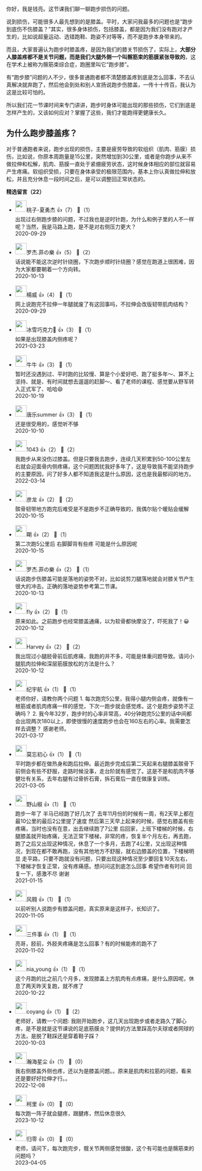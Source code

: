 你好，我是钱亮。这节课我们聊一聊跑步损伤的问题。

说到损伤，可能很多人最先想到的是膝盖。平时，大家问我最多的问题也是“跑步到底伤不伤膝盖？”其实，很多身体损伤，包括膝盖，都是因为我们没有跑对才产生的，比如说超量运动、选错跑鞋、跑姿不对等等，而不是跑步本身带来的。

而且，大家普遍认为跑步时膝盖疼，是因为我们的膝关节损伤了，实际上，**大部分人膝盖疼都不是关节问题，而是我们大腿外侧一个叫髂筋束的筋膜紧张导致的**，这在学术上被称为髂筋束综合症，跑圈里叫它“跑步膝”。

有“跑步膝”问题的人不少，很多普通跑者都不清楚膝盖疼到底是怎么回事，不去认真解决就弃跑了，然后他会到处和别人宣扬说跑步伤膝盖，一传十十传百，我认为这是比较可怕的。

所以我们花一节课时间来专门讲讲，跑步时身体可能出现的那些损伤，它们到底是怎样产生的，又该如何应对？掌握了这些，我们才能跑得更健康长久。

## 为什么跑步膝盖疼？

对于普通跑者来说，跑步出现的损伤，主要是疲劳导致的软组织（肌肉、筋膜）损伤，比如说，你原本周跑量是15公里，突然增加到30公里，或者是你跑步从来不做拉伸和松解，肌肉、筋膜一直处于紧绷疲劳状态，这时候身体相应的部位就容易产生疼痛。软组织受损，只要在身体承受的极限范围内，基本上你认真做拉伸和放松，并且充分休息一段时间之后，是可以调整回正常状态的。
<div><strong>精选留言（22）</strong></div><ul>
<li><img src="https://static001.geekbang.org/account/avatar/00/11/ad/24/c6b763b4.jpg" width="30px"><span>桃子-夏勇杰</span> 👍（7） 💬（1）<div>出现过右侧跑步膝的问题，不过我也是逆时针跑，为什么和例子里的人不一样呢？当然，我是马路上跑，是不是对右侧压力更大？</div>2020-09-29</li><br/><li><img src="https://static001.geekbang.org/account/avatar/00/1e/c4/98/9c7a1a23.jpg" width="30px"><span>罗杰.菲の樂</span> 👍（5） 💬（2）<div>话说能不能这次逆时针绕圈，下次跑步顺时针绕圈？感觉在跑道上很困难，因为大家都要朝着一个方向转。</div>2020-10-13</li><br/><li><img src="https://static001.geekbang.org/account/avatar/00/0f/a5/c2/41fa26df.jpg" width="30px"><span>楊威</span> 👍（4） 💬（1）<div>网上说跑完不拉伸一年腿就废了有这回事吗，不拉伸会改版韧带肌肉结构？</div>2020-09-29</li><br/><li><img src="https://static001.geekbang.org/account/avatar/00/0f/96/7a/eba30193.jpg" width="30px"><span>冰雪巧克力🍫</span> 👍（3） 💬（1）<div>如果是出现膝盖内侧疼呢？</div>2021-03-23</li><br/><li><img src="https://static001.geekbang.org/account/avatar/00/12/3a/82/1ff83a38.jpg" width="30px"><span>牛牛</span> 👍（3） 💬（1）<div>暂时还没遇到过、平时跑的比较慢、算是个小爱好吧、跑了挺多年～、算不上坚持、就是、有时间就想去遛遛的赶脚～、看了老师的课程、感觉要从野军转入正式军了、哈哈😄</div>2020-10-19</li><br/><li><img src="https://static001.geekbang.org/account/avatar/00/12/1e/17/c2a52e37.jpg" width="30px"><span>唐乐summer</span> 👍（3） 💬（1）<div>还是很受用的，感觉听不够</div>2020-10-10</li><br/><li><img src="https://static001.geekbang.org/account/avatar/00/16/aa/35/1a4884f9.jpg" width="30px"><span>1043</span> 👍（2） 💬（2）<div>我跑步从来没伤过膝盖。但是只要我去跑步，连续几天积累到50-100公里左右就会迎面骨内侧疼痛，这个问题困扰我好多年了，这是导致我不能坚持跑步的主要原因，问了好多人都不知道我这是什么原因，这也是我最郁闷的地方。</div>2022-03-14</li><br/><li><img src="https://static001.geekbang.org/account/avatar/00/21/fc/76/f0dd4644.jpg" width="30px"><span>彦龙</span> 👍（2） 💬（2）<div>髌骨韧带地方跑完后难受是不是跑步不正确导致的，我偶尔贴个暖贴会缓解</div>2020-10-15</li><br/><li><img src="https://static001.geekbang.org/account/avatar/00/18/c5/0c/03bd4b4e.jpg" width="30px"><span>朙</span> 👍（2） 💬（1）<div>第二次跑5公里后 右脚脚背有些疼 可能是什么原因呢</div>2020-10-15</li><br/><li><img src="https://static001.geekbang.org/account/avatar/00/1e/c4/98/9c7a1a23.jpg" width="30px"><span>罗杰.菲の樂</span> 👍（2） 💬（1）<div>话说跑步伤膝盖可能是落地的姿势不对，比如说剪刀腿落地就会对膝关节产生很大的冲击。正确的落地姿势参考第二节课。</div>2020-10-13</li><br/><li><img src="https://static001.geekbang.org/account/avatar/00/0f/a1/f7/343c9c10.jpg" width="30px"><span>fly</span> 👍（2） 💬（1）<div>原来如此。之前跑步也经常膝盖通痛，以为软骨都快摩没了，吓死我了！😀</div>2020-10-12</li><br/><li><img src="https://static001.geekbang.org/account/avatar/00/13/22/e0/6295a753.jpg" width="30px"><span>Harvey</span> 👍（2） 💬（2）<div>我出现过小腿胫骨前后肌疼痛，我跑的并不多，可能是体重问题导致。请问小腿肌肉拉伸和深层筋膜放松的方法是什么？</div>2020-10-12</li><br/><li><img src="https://static001.geekbang.org/account/avatar/00/13/f4/a1/11cf22de.jpg" width="30px"><span>纪宇航</span> 👍（1） 💬（1）<div>老师你好，请教你两个问题
1. 每次跑完5公里，我得小腿内侧会疼，就像有一根筋或者肌肉疼痛一样的感觉，下次一跑步就会感觉疼。这个是跑步姿势不正确吗？
2. 我今年32岁，跑步时的心率非常高，40分钟跑完5公里的话中间都会出现两次180以上，即使很慢的速度跑步也会在160左右的心率。我需要怎样去调整？
感谢老师。</div>2021-03-17</li><br/><li><img src="https://static001.geekbang.org/account/avatar/00/23/46/a9/dcb06edc.jpg" width="30px"><span>莫忘初心</span> 👍（1） 💬（1）<div>平时跑步都在做热身和跑后拉伸。最近跑步完成后第二天起来右腿膝盖髌骨下前侧会有些不舒服，走路时候没事，走台阶就有感觉了。这是不是和肌肉不够健壮有关系，去年右腿有过骨折石膏，拆石膏后一直在做康复训练。</div>2021-03-05</li><br/><li><img src="https://static001.geekbang.org/account/avatar/00/24/db/5b/67806403.jpg" width="30px"><span>野山椒</span> 👍（1） 💬（1）<div>跑步一年了
半马已经跑了好几次了
去年11月份的时候有一周，有2天早上都在最10公里的最后2公里提了速度
然后第三天早上起来的时候，感觉右膝盖有些疼痛，当时也没有在意，出去继续跑了7公里
后回家，上班下楼梯的时候，右腿膝盖就开始疼痛，无法正常下楼梯，非常的疼，恢复半个月左右，再去跑，跑了之后又出现这种情况，休息了一个多月，去跑了4公里，又出现这种情况，到现在都不敢再跑，没有其他地方不舒服，就右边膝盖的位置，下楼梯明显
走平路，只要不跑就没有问题，只要出现这种情况至少要回复10天左右，下楼梯才恢复正常，没有疼痛感。想问问这到底怎么回事
希望作者有时间
回复一下，感激不尽
谢谢
</div>2021-01-15</li><br/><li><img src="https://static001.geekbang.org/account/avatar/00/0f/9b/a7/440aff07.jpg" width="30px"><span>风翱</span> 👍（1） 💬（1）<div>以前听别人说跑步有膝盖问题，真实原来是这样子，长知识了。 </div>2020-11-05</li><br/><li><img src="https://static001.geekbang.org/account/avatar/00/10/1c/4b/2e5df06f.jpg" width="30px"><span>三件事</span> 👍（1） 💬（1）<div>亮哥，胫前，外胫夹疼痛是怎么回事？有的时候能疼的跑不了</div>2020-11-02</li><br/><li><img src="https://static001.geekbang.org/account/avatar/00/0f/87/fd/28843c10.jpg" width="30px"><span>nia_young</span> 👍（1） 💬（1）<div>这个月跑的比之前几个月多，发现膝盖上方肌肉有点疼痛，是什么原因呢，休息了两天昨天复跑，就不疼了</div>2020-10-22</li><br/><li><img src="https://static001.geekbang.org/account/avatar/00/0f/a3/25/5da16c25.jpg" width="30px"><span>coyang</span> 👍（1） 💬（2）<div>老师好，请教一个问题: 我刚开始跑步，这几天出现跑步或者走路久了脚心疼，是不是就是这节课说的足底筋膜炎？提供的方法里踩高尔夫球或者网球的方法，是脱了鞋踩还是穿着鞋子踩？</div>2020-10-03</li><br/><li><img src="https://static001.geekbang.org/account/avatar/00/0f/a1/cd/2c513481.jpg" width="30px"><span>瀚海星尘</span> 👍（1） 💬（0）<div>我右侧膝盖外侧也疼，还以为是膝盖问题。。原来是肌肉和拉筋的问题，看来还是要好好拉伸才行。。</div>2022-12-08</li><br/><li><img src="https://static001.geekbang.org/account/avatar/00/27/02/65/ddb6460e.jpg" width="30px"><span>柯里</span> 👍（0） 💬（0）<div>每次跑一阵子就会腿疼，跟腱疼，然后休息很久</div>2023-10-12</li><br/><li><img src="https://static001.geekbang.org/account/avatar/00/10/d5/68/2201b6b9.jpg" width="30px"><span>归零</span> 👍（0） 💬（0）<div>老师，请问下，每次跑完步，髋关节两侧感觉很酸，这个有可能也是髂筋束的问题吗？</div>2023-04-05</li><br/>
</ul>